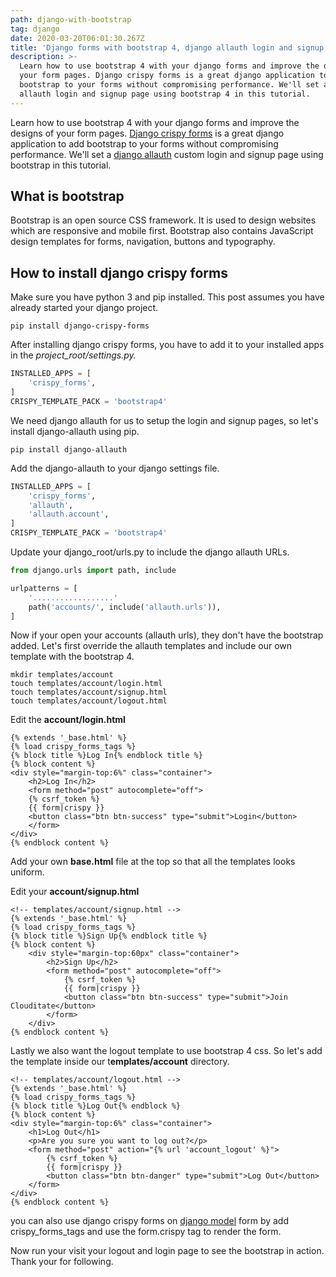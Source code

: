 ```yaml
---
path: django-with-bootstrap
tag: django
date: 2020-03-20T06:01:30.267Z
title: 'Django forms with bootstrap 4, django allauth login and signup custom pages.'
description: >-
  Learn how to use bootstrap 4 with your django forms and improve the designs of
  your form pages. Django crispy forms is a great django application to add
  bootstrap to your forms without compromising performance. We'll set a django
  allauth login and signup page using bootstrap 4 in this tutorial.
---
```

Learn how to use bootstrap 4 with your django forms and improve the designs of your form pages. [Django crispy forms](https://django-allauth.readthedocs.io/en/latest/installation.html) is a great django application to add bootstrap to your forms without compromising performance. We'll set a [django allauth](https://django-allauth.readthedocs.io/en/latest/installation.html) custom login and signup page using bootstrap in this tutorial.

## What is bootstrap

Bootstrap is an open source CSS framework. It is used to design websites which are responsive and mobile first. Bootstrap also contains JavaScript design templates for forms, navigation, buttons and typography.

## How to install django crispy forms

Make sure you have python 3  and pip installed. This post assumes you have already started your django project.

```
pip install django-crispy-forms
```

After installing django crispy forms, you have to add it to your installed apps in the *project_root/settings.py.*

```python
INSTALLED_APPS = [
    'crispy_forms',
]
CRISPY_TEMPLATE_PACK = 'bootstrap4'
```

We need django allauth for us to setup the login and signup pages, so let's install django-allauth using pip.

```
pip install django-allauth
```

Add the django-allauth to your django settings file.

```python
INSTALLED_APPS = [
    'crispy_forms',
    'allauth',
    'allauth.account',
]
CRISPY_TEMPLATE_PACK = 'bootstrap4'
```

Update your django_root/urls.py to include the django allauth URLs.

```python
from django.urls import path, include

urlpatterns = [
    '..................'
    path('accounts/', include('allauth.urls')),
]
```

Now if your open your accounts (allauth urls), they don't have the bootstrap added. Let's first override the allauth templates and include our own template with the bootstrap 4.

```
mkdir templates/account
touch templates/account/login.html
touch templates/account/signup.html
touch templates/account/logout.html
```

Edit the **account/login.html** 

```django
{% extends '_base.html' %}
{% load crispy_forms_tags %}
{% block title %}Log In{% endblock title %}
{% block content %}
<div style="margin-top:6%" class="container">
    <h2>Log In</h2>
    <form method="post" autocomplete="off">
    {% csrf_token %}
    {{ form|crispy }}
    <button class="btn btn-success" type="submit">Login</button>
    </form>
</div>
{% endblock content %}
```

Add your own **base.html** file at the top so that all the templates looks uniform.

Edit your **account/signup.html**

```django
<!-- templates/account/signup.html -->
{% extends '_base.html' %}
{% load crispy_forms_tags %}
{% block title %}Sign Up{% endblock title %}
{% block content %}
    <div style="margin-top:60px" class="container">
        <h2>Sign Up</h2>
        <form method="post" autocomplete="off">
            {% csrf_token %}
            {{ form|crispy }}
            <button class="btn btn-success" type="submit">Join Clouditate</button>
        </form>
    </div>
{% endblock content %}
```

Lastly we also want the logout template to use bootstrap 4 css. So let's add the template inside our t**emplates/account** directory.

```django
<!-- templates/account/logout.html -->
{% extends '_base.html' %}
{% load crispy_forms_tags %}
{% block title %}Log Out{% endblock %}
{% block content %}
<div style="margin-top:6%" class="container">
    <h1>Log Out</h1>
    <p>Are you sure you want to log out?</p>
    <form method="post" action="{% url 'account_logout' %}">
        {% csrf_token %}
        {{ form|crispy }}
        <button class="btn btn-danger" type="submit">Log Out</button>
    </form>
</div>
{% endblock content %}
```



you can also use django crispy forms on [django model](https://www.theophilusn.com/blog/django-models-fields-how-to-design-better-django-models/) form by add crispy_forms_tags and use the form.crispy tag to render the form.



Now run your visit your logout and login page to see the bootstrap in action. Thank your for following.